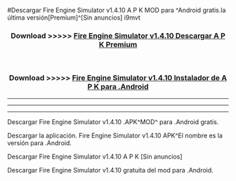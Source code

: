 #Descargar Fire Engine Simulator v1.4.10 A P K MOD para ^Android gratis.la última versión[Premium]^[Sin anuncios] i9mvt



<div align="center">
<h3>Download >>>>> <a href="https://es-web.web.app/?es= Fire Engine Simulator v1.4.10">Fire Engine Simulator v1.4.10 Descargar A P K Premium</a></h3><br>

<h3>Download >>>>> <a href="https://es-web.web.app/?es= Fire Engine Simulator v1.4.10">Fire Engine Simulator v1.4.10 Instalador de A P K para .Android</a></h3>
</div>


----------------------------------------------------------

----------------------------------------------------------

----------------------------------------------------------

Descargar Fire Engine Simulator v1.4.10 .APK^MOD^ para .Android gratis.

Descargar la aplicación. Fire Engine Simulator v1.4.10 APK^El nombre es la versión para .Android.

Descargar Fire Engine Simulator v1.4.10 A P K [Sin anuncios]

Descargar Fire Engine Simulator v1.4.10 gratuita del mod para .Android.